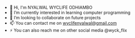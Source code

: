 - 👋 Hi, I'm NYALWAL WYCLIFE ODHIAMBO
- 👀 I’m currently interested in learning computer programming
- 💞️ I’m looking to collaborate on future projects
- 📫 You can contact me on wyclifenyalwal@gmail.com
- ⚡ You can also reach me on other social media @wyck_flix

<!---
Wyclife-Odiambo-Nyalwal/Wyclife-Odiambo-Nyalwal is a ✨ special ✨ repository because its `README.md` (this file) appears on your GitHub profile.
You can click the Preview link to take a look at your changes.
--->
